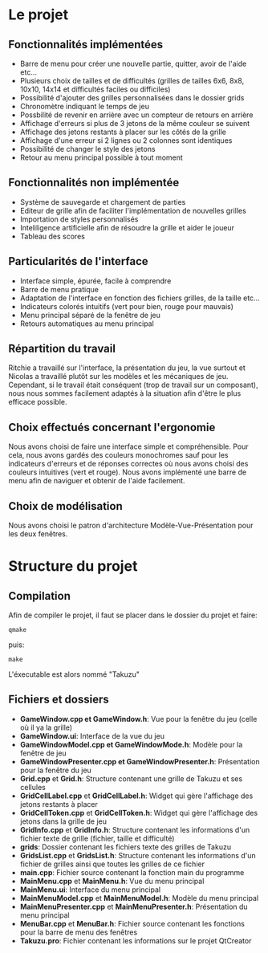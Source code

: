 # Le projet

## Fonctionnalités implémentées
- Barre de menu pour créer une nouvelle partie, quitter, avoir de l'aide etc...
- Plusieurs choix de tailles et de difficultés (grilles de tailles 6x6, 8x8, 10x10, 14x14 et difficultés faciles ou difficiles)
- Possibilité d'ajouter des grilles personnalisées dans le dossier grids
- Chronomètre indiquant le temps de jeu
- Possbilité de revenir en arrière avec un compteur de retours en arrière
- Affichage d'erreurs si plus de 3 jetons de la même couleur se suivent
- Affichage des jetons restants à placer sur les côtés de la grille
- Affichage d'une erreur si 2 lignes ou 2 colonnes sont identiques
- Possibilité de changer le style des jetons
- Retour au menu principal possible à tout moment

## Fonctionnalités non implémentée
- Système de sauvegarde et chargement de parties
- Editeur de grille afin de faciliter l'implémentation de nouvelles grilles
- Importation de styles personnalisés
- Inteliligence artificielle afin de résoudre la grille et aider le joueur
- Tableau des scores


## Particularités de l'interface
- Interface simple, épurée, facile à comprendre
- Barre de menu pratique
- Adaptation de l'interface en fonction des fichiers grilles, de la taille etc...
- Indicateurs colorés intuitifs (vert pour bien, rouge pour mauvais)
- Menu principal séparé de la fenêtre de jeu
- Retours automatiques au menu principal

## Répartition du travail
Ritchie a travaillé sur l'interface, la présentation du jeu, la vue surtout et Nicolas a travaillé plutôt sur les modèles et les mécaniques de jeu. Cependant, si le travail était conséquent (trop de travail sur un composant), nous nous sommes facilement adaptés à la situation afin d'être le plus efficace possible.

## Choix effectués concernant l'ergonomie
Nous avons choisi de faire une interface simple et compréhensible. Pour cela, nous avons gardés des couleurs monochromes sauf pour les indicateurs d'erreurs et de réponses correctes où nous avons choisi des couleurs intuitives (vert et rouge). Nous avons implémenté une barre de menu afin de naviguer et obtenir de l'aide facilement.

## Choix de modélisation
Nous avons choisi le patron d'architecture Modèle-Vue-Présentation pour les deux fenêtres.

# Structure du projet

## Compilation
Afin de compiler le projet, il faut se placer dans le dossier du projet et faire:
```
qmake
```
puis:
```
make
```

L'éxecutable est alors nommé "Takuzu"

## Fichiers et dossiers

- **GameWindow.cpp et GameWindow.h**: Vue pour la fenêtre du jeu (celle où il ya la grille)
- **GameWindow.ui**: Interface de la vue du jeu
- **GameWindowModel.cpp et GameWindowMode.h**: Modèle pour la fenêtre de jeu
- **GameWindowPresenter.cpp et GameWindowPresenter.h**: Présentation pour la fenêtre du jeu
- **Grid.cpp** et **Grid.h**: Structure contenant une grille de Takuzu et ses cellules
- **GridCellLabel.cpp** et **GridCellLabel.h**: Widget qui gère l'affichage des jetons restants à placer
- **GridCellToken.cpp** et **GridCellToken.h**: Widget qui gère l'affichage des jetons dans la grille de jeu
- **GridInfo.cpp** et **GridInfo.h**: Structure contenant les informations d'un fichier texte de grille (fichier, taille et difficulté)
- **grids**: Dossier contenant les fichiers texte des grilles de Takuzu
- **GridsList.cpp** et **GridsList.h**: Structure contenant les informations d'un fichier de grilles ainsi que toutes les grilles de ce fichier
- **main.cpp**: Fichier source contenant la fonction main du programme
- **MainMenu.cpp** et **MainMenu.h**: Vue du menu principal
- **MainMenu.ui**: Interface du menu principal
- **MainMenuModel.cpp** et **MainMenuModel.h**: Modèle du menu principal
- **MainMenuPresenter.cpp** et **MainMenuPresenter.h**: Présentation du menu principal
- **MenuBar.cpp** et **MenuBar.h**: Fichier source contenant les fonctions pour la barre de menu des fenêtres
- **Takuzu.pro**: Fichier contenant les informations sur le projet QtCreator
